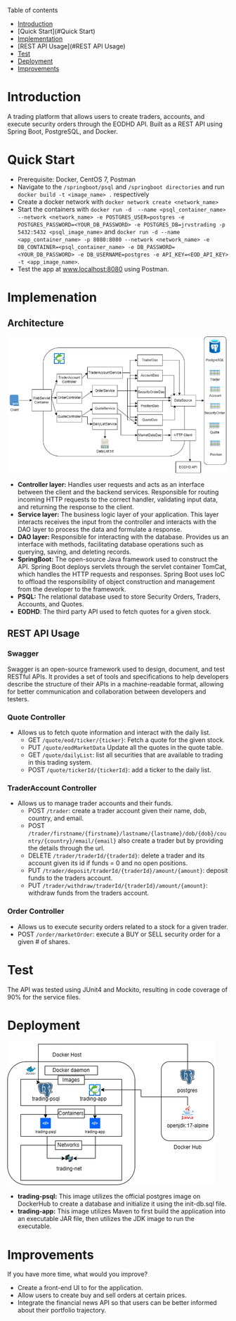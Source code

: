Table of contents
* [Introduction](#Introduction)
* [Quick Start](#Quick Start)
* [Implementation](#Implementation)
* [REST API Usage](#REST API Usage)
* [Test](#Test)
* [Deployment](#Deployment)
* [Improvements](#Improvements)


# Introduction
A trading platform that allows users to create traders, accounts, and execute security orders through the EODHD API.
Built as a REST API using Spring Boot, PostgreSQL, and Docker.

# Quick Start
- Prerequisite: Docker, CentOS 7, Postman
- Navigate to the `/springboot/psql` and `/springboot directories` and run `docker build -t <image_name> .` respectively
- Create a docker network with `docker network create <network_name>`
- Start the containers with `docker run -d  --name <psql_container_name> --network <network_name> -e POSTGRES_USER=postgres -e POSTGRES_PASSWORD=<YOUR_DB_PASSWORD> -e POSTGRES_DB=jrvstrading -p 5432:5432 <psql_image_name>` and `docker run -d --name <app_container_name> -p 8080:8080 --network <network_name> -e DB_CONTAINER=<psql_container_name> -e DB_PASSWORD=<YOUR_DB_PASSWORD> -e DB_USERNAME=postgres -e API_KEY=<EOD_API_KEY> -t <app_image_name>`.
- Test the app at www.localhost:8080 using Postman.

# Implemenation
## Architecture
![Untitled Diagram.drawio.png](assets%2FUntitled%20Diagram.drawio.png)
- **Controller layer:** Handles user requests and acts as an interface between the client and the backend services. Responsible for 
routing incoming HTTP requests to the correct handler, validating input data, and returning the response to the client.
- **Service layer:** The business logic layer of your application. This layer interacts receives the input from the controller
and interacts with the DAO layer to process the data and formulate a response.
- **DAO layer:** Responsible for interacting with the database. Provides us an interface with methods, facilitating database operations
such as querying, saving, and deleting records.
- **SpringBoot:** The open-source Java framework used to construct the API. Spring Boot deploys servlets through the servlet container TomCat, which 
handles the HTTP requests and responses. Spring Boot uses IoC to offload the responsibility of object construction and management from the developer to the framework.
- **PSQL:** The relational database used to store Security Orders, Traders, Accounts, and Quotes.
- **EODHD**: The third party API used to fetch quotes for a given stock.

## REST API Usage
### Swagger
Swagger is an open-source framework used to design, document, and test RESTful APIs. It provides a set of tools and specifications to help developers describe the structure of their APIs in a machine-readable format, allowing for better communication and collaboration between developers and testers.

### Quote Controller
- Allows us to fetch quote information and interact with the daily list.
  - GET `/quote/eod/ticker/{ticker}`: Fetch a quote for the given stock.
  - PUT `/quote/eodMarketData` Update all the quotes in the quote table.
  - GET `/quote/dailyList`: list all securities that are available to trading in this trading system.
  - POST `/quote/tickerId/{tickerId}`: add a ticker to the daily list.
### TraderAccount Controller
- Allows us to manage trader accounts and their funds.
  - POST `/trader`: create a trader account given their name, dob, country, and email.
  - POST `/trader/firstname/{firstname}/lastname/{lastname}/dob/{dob}/country/{country}/email/{email}` also create a trader but by providing the details through the url.
  - DELETE `/trader/traderId/{traderId}`: delete a trader and its account given its id if funds = 0 and no open positions.
  - PUT `/trader/deposit/traderId/{traderId}/amount/{amount}`: deposit funds to the traders account.
  - PUT `/trader/withdraw/traderId/{traderId}/amount/{amount}`: withdraw funds from the traders account.
### Order Controller
- Allows us to execute security orders related to a stock for a given trader.
- POST `/order/marketOrder`: execute a BUY or SELL security order for a given # of shares.

# Test
The API was tested using JUnit4 and Mockito, resulting in code coverage of 90% for the service files.

# Deployment
![docker diagram.drawio.png](assets%2Fdocker%20diagram.drawio.png)

- **trading-psql:** This image utilizes the official postgres image on DockerHub to create a database and initialize it using the init-db.sql file.
- **trading-app:** This image utilizes Maven to first build the application into an executable JAR file, then utilizes the JDK image to run the executable.

# Improvements
If you have more time, what would you improve?
- Create a front-end UI to for the application.
- Allow users to create buy and sell orders at certain prices.
- Integrate the financial news API so that users can be better informed about their portfolio trajectory.